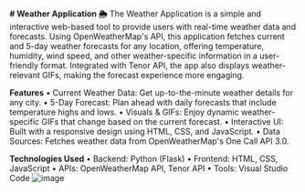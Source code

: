 **# Weather Application 🌦️**
The Weather Application is a simple and interactive web-based tool to provide users with real-time weather data and forecasts. Using OpenWeatherMap's API, this application fetches current and 5-day weather forecasts for any location, offering temperature, humidity, wind speed, and other weather-specific information in a user-friendly format. Integrated with Tenor API, the app also displays weather-relevant GIFs, making the forecast experience more engaging.

**Features**
• Current Weather Data: Get up-to-the-minute weather details for any city.
• 5-Day Forecast: Plan ahead with daily forecasts that include temperature highs and lows.
• Visuals & GIFs: Enjoy dynamic weather-specific GIFs that change based on the current forecast.
• Interactive UI: Built with a responsive design using HTML, CSS, and JavaScript.
• Data Sources: Fetches weather data from OpenWeatherMap's One Call API 3.0.

**Technologies Used**
• Backend: Python (Flask)
• Frontend: HTML, CSS, JavaScript
• APIs: OpenWeatherMap API, Tenor API
• Tools: Visual Studio Code
![image](https://github.com/user-attachments/assets/f7e67e20-9b51-4085-819c-d6ce274503de)
